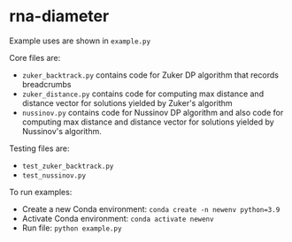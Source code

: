 # rna-diameter

Example uses are shown in `example.py`

Core files are: 
- `zuker_backtrack.py` contains code for Zuker DP algorithm that records breadcrumbs
- `zuker_distance.py` contains code for computing max distance and distance vector for solutions yielded by Zuker's algorithm
- `nussinov.py` contains code for Nussinov DP algorithm and also code for computing max distance 
and distance vector for solutions yielded by Nussinov's algorithm.

Testing files are:
- `test_zuker_backtrack.py`
- `test_nussinov.py`

To run examples:
- Create a new Conda environment: `conda create -n newenv python=3.9`
- Activate Conda environment: `conda activate newenv`
- Run file: `python example.py`
  
